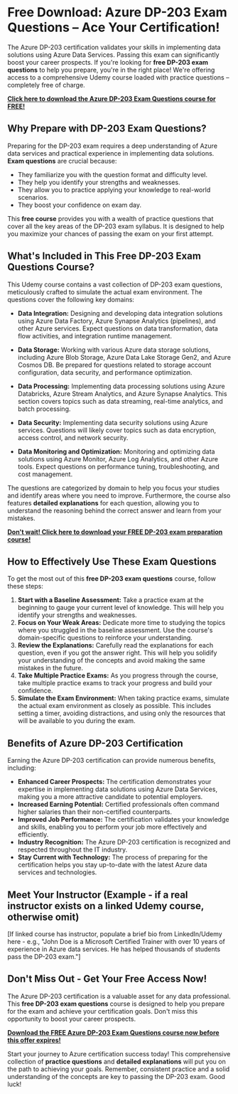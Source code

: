# Free Download: Azure DP-203 Exam Questions – Ace Your Certification!

The Azure DP-203 certification validates your skills in implementing data solutions using Azure Data Services. Passing this exam can significantly boost your career prospects. If you're looking for **free DP-203 exam questions** to help you prepare, you're in the right place! We're offering access to a comprehensive Udemy course loaded with practice questions – completely free of charge.

[**Click here to download the Azure DP-203 Exam Questions course for FREE!**](https://udemywork.com/azure-dp-203-exam-questions)

## Why Prepare with DP-203 Exam Questions?

Preparing for the DP-203 exam requires a deep understanding of Azure data services and practical experience in implementing data solutions.  **Exam questions** are crucial because:

*   They familiarize you with the question format and difficulty level.
*   They help you identify your strengths and weaknesses.
*   They allow you to practice applying your knowledge to real-world scenarios.
*   They boost your confidence on exam day.

This **free course** provides you with a wealth of practice questions that cover all the key areas of the DP-203 exam syllabus. It is designed to help you maximize your chances of passing the exam on your first attempt.

## What's Included in This Free DP-203 Exam Questions Course?

This Udemy course contains a vast collection of DP-203 exam questions, meticulously crafted to simulate the actual exam environment.  The questions cover the following key domains:

*   **Data Integration:**  Designing and developing data integration solutions using Azure Data Factory, Azure Synapse Analytics (pipelines), and other Azure services. Expect questions on data transformation, data flow activities, and integration runtime management.

*   **Data Storage:**  Working with various Azure data storage solutions, including Azure Blob Storage, Azure Data Lake Storage Gen2, and Azure Cosmos DB. Be prepared for questions related to storage account configuration, data security, and performance optimization.

*   **Data Processing:**  Implementing data processing solutions using Azure Databricks, Azure Stream Analytics, and Azure Synapse Analytics. This section covers topics such as data streaming, real-time analytics, and batch processing.

*   **Data Security:** Implementing data security solutions using Azure services.  Questions will likely cover topics such as data encryption, access control, and network security.

*   **Data Monitoring and Optimization:**  Monitoring and optimizing data solutions using Azure Monitor, Azure Log Analytics, and other Azure tools. Expect questions on performance tuning, troubleshooting, and cost management.

The questions are categorized by domain to help you focus your studies and identify areas where you need to improve. Furthermore, the course also features **detailed explanations** for each question, allowing you to understand the reasoning behind the correct answer and learn from your mistakes.

[**Don't wait! Click here to download your FREE DP-203 exam preparation course!**](https://udemywork.com/azure-dp-203-exam-questions)

## How to Effectively Use These Exam Questions

To get the most out of this **free DP-203 exam questions** course, follow these steps:

1.  **Start with a Baseline Assessment:**  Take a practice exam at the beginning to gauge your current level of knowledge. This will help you identify your strengths and weaknesses.
2.  **Focus on Your Weak Areas:**  Dedicate more time to studying the topics where you struggled in the baseline assessment. Use the course's domain-specific questions to reinforce your understanding.
3.  **Review the Explanations:**  Carefully read the explanations for each question, even if you got the answer right. This will help you solidify your understanding of the concepts and avoid making the same mistakes in the future.
4.  **Take Multiple Practice Exams:**  As you progress through the course, take multiple practice exams to track your progress and build your confidence.
5.  **Simulate the Exam Environment:**  When taking practice exams, simulate the actual exam environment as closely as possible. This includes setting a timer, avoiding distractions, and using only the resources that will be available to you during the exam.

## Benefits of Azure DP-203 Certification

Earning the Azure DP-203 certification can provide numerous benefits, including:

*   **Enhanced Career Prospects:**  The certification demonstrates your expertise in implementing data solutions using Azure Data Services, making you a more attractive candidate to potential employers.
*   **Increased Earning Potential:**  Certified professionals often command higher salaries than their non-certified counterparts.
*   **Improved Job Performance:**  The certification validates your knowledge and skills, enabling you to perform your job more effectively and efficiently.
*   **Industry Recognition:**  The Azure DP-203 certification is recognized and respected throughout the IT industry.
*   **Stay Current with Technology:**  The process of preparing for the certification helps you stay up-to-date with the latest Azure data services and technologies.

## Meet Your Instructor (Example - if a real instructor exists on a linked Udemy course, otherwise omit)

[If linked course has instructor, populate a brief bio from LinkedIn/Udemy here - e.g., "John Doe is a Microsoft Certified Trainer with over 10 years of experience in Azure data services. He has helped thousands of students pass the DP-203 exam."]

## Don't Miss Out - Get Your Free Access Now!

The Azure DP-203 certification is a valuable asset for any data professional. This **free DP-203 exam questions** course is designed to help you prepare for the exam and achieve your certification goals. Don't miss this opportunity to boost your career prospects.

[**Download the FREE Azure DP-203 Exam Questions course now before this offer expires!**](https://udemywork.com/azure-dp-203-exam-questions)

Start your journey to Azure certification success today! This comprehensive collection of **practice questions** and **detailed explanations** will put you on the path to achieving your goals. Remember, consistent practice and a solid understanding of the concepts are key to passing the DP-203 exam. Good luck!

